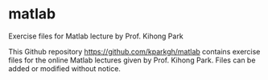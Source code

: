 # matlab
Exercise files for Matlab lecture by Prof. Kihong Park

This Github repository https://github.com/kparkgh/matlab contains exercise files 
for the online Matlab lectures given by Prof. Kihong Park.
Files can be added or modified without notice.
